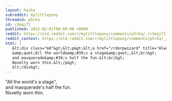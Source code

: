 ```yaml
---
layout: haiku
subreddit: mylittlepony
threadid: p5rka
id: c3mqj71
published: 2012-02-01T00:00:00 +0000
reddit: https://old.reddit.com/r/mylittlepony/comments/p5rka/_/c3mqj71
reddit_context: https://old.reddit.com/r/mylittlepony/comments/p5rka/_/c3mqj71?context=3
html: |
   &lt;div class="md"&gt;&lt;p&gt;&lt;a href="/rderpwizard" title="Always Relevant / Quiet Sighs In The Woodwork / Paper Bag Princess"&gt;&lt;/a&gt;
   &amp;quot;All the world&amp;#39;s a stage&amp;quot;,&lt;br/&gt;
   and masquerade&amp;#39;s half the fun.&lt;br/&gt;
   Novelty worn thin.&lt;/p&gt;
   &lt;/div&gt;
---
```


[](/rderpwizard "Always Relevant / Quiet Sighs In The Woodwork / Paper Bag Princess")
"All the world's a stage",  
and masquerade's half the fun.  
Novelty worn thin.